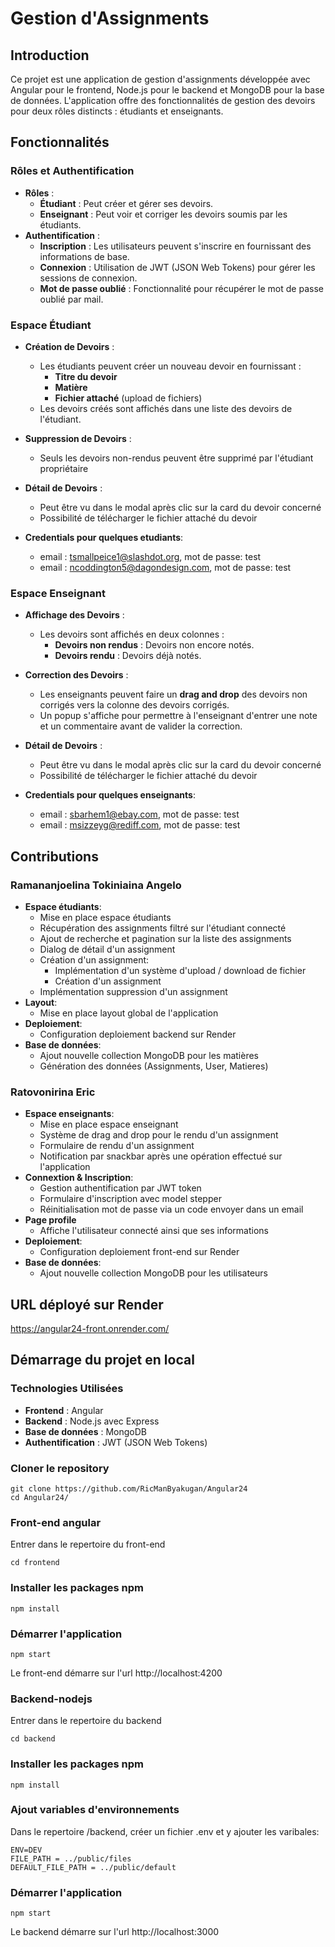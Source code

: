 # Gestion d'Assignments

## Introduction

Ce projet est une application de gestion d'assignments développée avec Angular pour le frontend, Node.js pour le backend et MongoDB pour la base de données. L'application offre des fonctionnalités de gestion des devoirs pour deux rôles distincts : étudiants et enseignants.

## Fonctionnalités

### Rôles et Authentification

- **Rôles** :
  - **Étudiant** : Peut créer et gérer ses devoirs.
  - **Enseignant** : Peut voir et corriger les devoirs soumis par les étudiants.
- **Authentification** :
  - **Inscription** : Les utilisateurs peuvent s'inscrire en fournissant des informations de base.
  - **Connexion** : Utilisation de JWT (JSON Web Tokens) pour gérer les sessions de connexion.
  - **Mot de passe oublié** : Fonctionnalité pour récupérer le mot de passe oublié par mail.

### Espace Étudiant

- **Création de Devoirs** :

  - Les étudiants peuvent créer un nouveau devoir en fournissant :
    - **Titre du devoir**
    - **Matière**
    - **Fichier attaché** (upload de fichiers)
  - Les devoirs créés sont affichés dans une liste des devoirs de l'étudiant.

- **Suppression de Devoirs** :

  - Seuls les devoirs non-rendus peuvent être supprimé par l'étudiant propriétaire

- **Détail de Devoirs** :

  - Peut être vu dans le modal après clic sur la card du devoir concerné
  - Possibilité de télécharger le fichier attaché du devoir

- **Credentials pour quelques etudiants**:

  - email : tsmallpeice1@slashdot.org, mot de passe: test
  - email : ncoddington5@dagondesign.com, mot de passe: test

### Espace Enseignant

- **Affichage des Devoirs** :

  - Les devoirs sont affichés en deux colonnes :
    - **Devoirs non rendus** : Devoirs non encore notés.
    - **Devoirs rendu** : Devoirs déjà notés.

- **Correction des Devoirs** :

  - Les enseignants peuvent faire un **drag and drop** des devoirs non corrigés vers la colonne des devoirs corrigés.
  - Un popup s'affiche pour permettre à l'enseignant d'entrer une note et un commentaire avant de valider la correction.

- **Détail de Devoirs** :

  - Peut être vu dans le modal après clic sur la card du devoir concerné
  - Possibilité de télécharger le fichier attaché du devoir

- **Credentials pour quelques enseignants**:
  - email : sbarhem1@ebay.com, mot de passe: test
  - email : msizzeyg@rediff.com, mot de passe: test

## Contributions

### Ramananjoelina Tokiniaina Angelo

- **Espace étudiants**:
  - Mise en place espace étudiants
  - Récupération des assignments filtré sur l'étudiant connecté
  - Ajout de recherche et pagination sur la liste des assignments
  - Dialog de détail d'un assignment
  - Création d'un assignment:
    - Implémentation d'un système d'upload / download de fichier
    - Création d'un assignment
  - Implémentation suppression d'un assignment
- **Layout**:
  - Mise en place layout global de l'application
- **Deploiement**:
  - Configuration deploiement backend sur Render
- **Base de données**:
  - Ajout nouvelle collection MongoDB pour les matières
  - Génération des données (Assignments, User, Matieres)

### Ratovonirina Eric

- **Espace enseignants**:
  - Mise en place espace enseignant
  - Système de drag and drop pour le rendu d'un assignment
  - Formulaire de rendu d'un assignment
  - Notification par snackbar après une opération effectué sur l'application
- **Connextion & Inscription**:
  - Gestion authentification par JWT token
  - Formulaire d'inscription avec model stepper
  - Réinitialisation mot de passe via un code envoyer dans un email
- **Page profile**
  - Affiche l'utilisateur connecté ainsi que ses informations
- **Deploiement**:
  - Configuration deploiement front-end sur Render
- **Base de données**:
  - Ajout nouvelle collection MongoDB pour les utilisateurs

## URL déployé sur Render

https://angular24-front.onrender.com/

## Démarrage du projet en local

### Technologies Utilisées

- **Frontend** : Angular
- **Backend** : Node.js avec Express
- **Base de données** : MongoDB
- **Authentification** : JWT (JSON Web Tokens)

### Cloner le repository

```shell
git clone https://github.com/RicManByakugan/Angular24
cd Angular24/
```

### Front-end angular

Entrer dans le repertoire du front-end

```shell
cd frontend
```

### Installer les packages npm

```shell
npm install
```

### Démarrer l'application

```shell
npm start
```

Le front-end démarre sur l'url http://localhost:4200

### Backend-nodejs

Entrer dans le repertoire du backend

```shell
cd backend
```

### Installer les packages npm

```shell
npm install
```

### Ajout variables d'environnements

Dans le repertoire /backend, créer un fichier .env et y ajouter les varibales:

```shell
ENV=DEV
FILE_PATH = ../public/files
DEFAULT_FILE_PATH = ../public/default
```

### Démarrer l'application

```shell
npm start
```

Le backend démarre sur l'url http://localhost:3000
